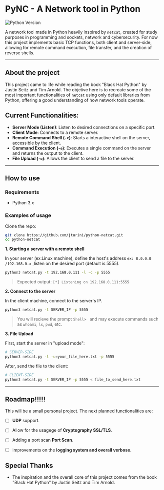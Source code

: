 # PyNC - A Network tool in Python

![Python Version](https://img.shields.io/badge/python-3.x-blue.svg)

A network tool made in Python heavily inspired by `netcat`, created for study purposes in programming and sockets, network and cybersecurity. For now this project implements basic TCP functions, both client and server-side, allowing for remote command execution, file transfer, and the creation of reverse shells.

---

## About the project

This project came to life while reading the book "Black Hat Python" by Justin Seitz and Tim Arnold. The objetive here is to recreate some of the most important functionalities of `netcat` using only default libraries from Python, offering a good understanding of how network tools operate. 

## Current Functionalities:

-   **Server Mode (Listen)**: Listen to desired connections on a specific port.
-   **Client Mode**: Connects to a remote server.
-   **Remote Command Shell (`-c`)**: Starts a interactive shell on the server, accessible by the client.
-   **Command Execution (`-e`)**: Executes a single command on the server and returns the output to the client.
-   **File Upload (`-u`)**: Allows the client to send a file to the server.

---

## How to use

### Requirements

-   Python 3.x

### Examples of usage

Clone the repo:
```bash
git clone https://github.com/jturini/python-netcat.git
cd python-netcat
```

**1. Starting a server with a remote shell**

In your server (ex:Linux machine), define the host's address `ex: 0.0.0.0 /192.168.0.x` ,listen on the desired port (default is 5555).

```bash
python3 netcat.py -t 192.168.0.111 -l -c -p 5555
```
> Expected output: `[*] Listening on 192.168.0.111:5555`

**2. Connect to the server**

In the client machine, connect to the server's IP.

```bash
python3 netcat.py -t SERVER_IP -p 5555
```
> You will recieve the prompt `Shell> ` and may execute commands such as `whoami`, `ls`, `pwd`, etc.

**3. File Upload**

First, start the server in "upload mode":
```bash
# SERVER-SIDE
python3 netcat.py -l -u=your_file_here.txt -p 5555
```

After, send the file to the client:
```bash
# CLIENT-SIDE
python3 netcat.py -t SERVER_IP -p 5555 < file_to_send_here.txt
```

---

## Roadmap!!!!!

This will be a small personal project. The next planned functionalities are:

-   [ ] **UDP** support.
-   [ ] Allow for the usagege of **Cryptography SSL/TLS**.
-   [ ] Adding a port scan **Port Scan**.
-   [ ] Improvements on the **logging system and overall verbose**.


## Special Thanks

-   The inspiration and the overall core of this project comes from the book "Black Hat Python" by Justin Seitz and Tim Arnold.